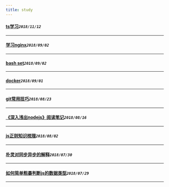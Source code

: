 ```yaml
---
title: study
---
```

 #### [ts学习](/blog/20181112_typeScriptNote.md)_`2018/11/12`_
*****
 #### [学习nginx](/blog/20180902_nginxNote.md)_`2018/09/02`_
*****
 #### [bash set](/blog/20180902_bashset.md)_`2018/09/02`_
*****
 #### [docker](/blog/20180901_useDocker.md)_`2018/09/01`_
*****
 #### [git常用技巧](/blog/20180823_gitSkill.md)_`2018/08/23`_
*****
 #### [《深入浅出nodejs》阅读笔记](/blog/20180816_nodejsStudyNote.md)_`2018/08/16`_
*****
 #### [js正则知识梳理](/blog/20180802_regExpCombing.md)_`2018/08/02`_
*****
 #### [朴灵对同步异步的解释](/blog/20180730_jsRunRule.md)_`2018/07/30`_
*****
 #### [如何简单粗暴判断js的数据类型](/blog/20180729_judgeDataType.md)_`2018/07/29`_
*****